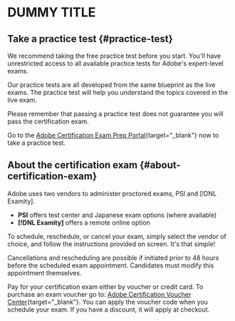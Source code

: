 # DUMMY TITLE

## Take a practice test {#practice-test}

We recommend taking the free practice test before you start. You'll have unrestricted access to all available practice tests for Adobe's expert-level exams.

Our practice tests are all developed from the same blueprint as the live exams. The practice test will help you understand the topics covered in the live exam.

Please remember that passing a practice test does not guarantee you will pass the certification exam.

Go to the [Adobe Certification Exam Prep Portal](https://www.certmetrics.com/adobe/candidate/gmetrix_sso.aspx){target="_blank"} now to take a practice test.

## About the certification exam {#about-certification-exam}

Adobe uses two vendors to administer proctored exams, PSI and [!DNL Examity]. 

* **PSI** offers test center and Japanese exam options (where available) 
* **[!DNL Examity]** offers a remote online option

To schedule, reschedule, or cancel your exam, simply select the vendor of choice, and follow the instructions provided on screen. It's that simple!

Cancellations and rescheduling are possible if initiated prior to 48 hours before the scheduled exam appointment. Candidates must modify this appointment themselves.

Pay for your certification exam either by voucher or credit card. To purchase an exam voucher go to: [Adobe Certification Voucher Center](https://market.xvoucher.com/adobe/global){target="_blank"}. You can apply the voucher code when you schedule your exam. If you have a discount, it will apply at checkout.